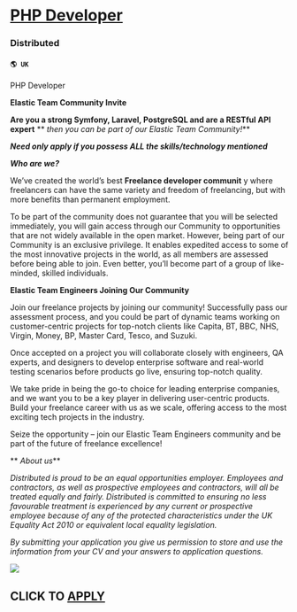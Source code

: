 # [PHP Developer](https://www.remotewlb.com/apply/php-developer-53581)  
### Distributed  
#### `🌎 UK`  

PHP Developer

 **Elastic Team Community Invite**

  

  

**Are you a strong Symfony, Laravel, PostgreSQL and are a RESTful API expert** ** _then you can be part of our Elastic Team Community!_**

***Need only apply if you possess ALL the skills/technology mentioned***

**_Who are we?_**

We’ve created the world’s best **Freelance developer communit** y where freelancers can have the same variety and freedom of freelancing, but with more benefits than permanent employment.

To be part of the community does not guarantee that you will be selected immediately, you will gain access through our Community to opportunities that are not widely available in the open market. However, being part of our Community is an exclusive privilege. It enables expedited access to some of the most innovative projects in the world, as all members are assessed before being able to join. Even better, you’ll become part of a group of like-minded, skilled individuals.

 **Elastic Team Engineers Joining Our Community**

Join our freelance projects by joining our community! Successfully pass our assessment process, and you could be part of dynamic teams working on customer-centric projects for top-notch clients like Capita, BT, BBC, NHS, Virgin, Money, BP, Master Card, Tesco, and Suzuki.

Once accepted on a project you will collaborate closely with engineers, QA experts, and designers to develop enterprise software and real-world testing scenarios before products go live, ensuring top-notch quality.

We take pride in being the go-to choice for leading enterprise companies, and we want you to be a key player in delivering user-centric products. Build your freelance career with us as we scale, offering access to the most exciting tech projects in the industry.

Seize the opportunity – join our Elastic Team Engineers community and be part of the future of freelance excellence!

 ** _About us_**

 _Distributed is proud to be an equal opportunities employer. Employees and contractors, as well as prospective employees and contractors, will all be treated equally and fairly. Distributed is committed to ensuring no less favourable treatment is experienced by any current or prospective employee because of any of the protected characteristics under the UK Equality Act 2010 or equivalent local equality legislation._

 _By submitting your application you give us permission to store and use the information from your CV and your answers to application questions._  
  

![](https://remotive.com/job/track/1898221/blank.gif?source=public_api)  
## CLICK TO [APPLY](https://www.remotewlb.com/apply/php-developer-53581)

